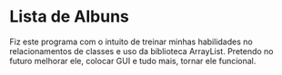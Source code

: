 # Lista de Albuns
 Fiz este programa com o intuito de treinar minhas habilidades no relacionamentos de classes
 e uso da biblioteca ArrayList. Pretendo no futuro melhorar ele, colocar GUI e tudo mais, tornar ele funcional.
